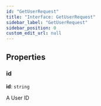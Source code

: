 ```yaml
---
id: "GetUserRequest"
title: "Interface: GetUserRequest"
sidebar_label: "GetUserRequest"
sidebar_position: 0
custom_edit_url: null
---
```


## Properties

### id

 **id**: `string`

A User ID
